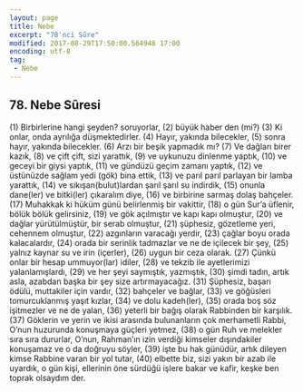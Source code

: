```yaml
---
layout: page
title: Nebe
excerpt: "78'nci Sûre"
modified: 2017-08-29T17:50:00.564948 17:00
encoding: utf-8
tag: 
 - Nebe
---
```


## 78. Nebe Sûresi

(1) Birbirlerine hangi şeyden? soruyorlar,
(2) büyük haber den (mi?)
(3) Ki onlar, onda ayrılığa düşmektedirler.
(4) Hayır, yakında bilecekler,
(5) sonra hayır, yakında bilecekler.
(6) Arzı bir beşik yapmadık mı?
(7) Ve dağları birer kazık,
(8) ve çift çift, sizi yarattık, 
(9) ve uykunuzu dinlenme yaptık, 
(10) ve geceyi bir giysi yaptık, 
(11) ve gündüzü geçim zamanı yaptık, 
(12) ve üstünüzde sağlam yedi (gök) bina ettik,
(13) ve parıl parıl parlayan bir lamba yarattık, 
(14) ve sıkışan(bulut)lardan şarıl şarıl su indirdik,
(15) onunla dane(ler) ve bitki(ler) çıkaralım diye, 
(16) ve birbirine sarmaş dolaş bahçeler. 
(17) Muhakkak ki hüküm günü belirlenmiş bir vakittir,
(18) o gün Sur’a üflenir, bölük bölük gelirsiniz,
(19) ve gök açılmıştır ve kapı kapı olmuştur, 
(20) ve dağlar yürütülmüştür, bir serab olmuştur,
(21) şüphesiz, gözetleme yeri, cehennem olmuştur,
(22) azgınların varacağı yerdir, 
(23) çağlar boyu orada kalacalardır,
(24) orada bir serinlik tadmazlar ve ne de içilecek bir şey,
(25) yalnız kaynar su ve irin (içerler),
(26) uygun bir ceza olarak.
(27) Çünkü onlar bir hesap ummuyor(lar) idiler,
(28) ve tekzib ile ayetlerimizi yalanlamışlardı, 
(29) ve her şeyi saymıştık, yazmıştık,
(30) şimdi tadın, artık asla, azabdan başka bir şey size artırmayacağız.
(31) Şüphesiz, başarı ödülü, muttakiler için vardır,
(32) bahçeler ve bağlar,
(33) ve göğüsleri tomurcuklanmış yaşıt kızlar,
(34) ve dolu kadeh(ler),
(35) orada boş söz işitmezler ve ne de yalan,
(36) yeterli bir bağış olarak Rabbinden bir karşılık.
(37) Göklerin ve yerin ve ikisi arasında bulunanların çok merhametli Rabbi, O’nun huzurunda konuşmaya güçleri yetmez,
(38) o gün Ruh ve melekler sıra sıra dururlar, O’nun, Rahman’ın izin verdiği kimseler dışındakiler konuşamaz ve o da doğruyu söyler, 
(39) işte bu hak günüdür, artık dileyen kimse Rabbine varan bir yol tutar,
(40) elbette biz, sizi yakın bir azab ile uyardık, o gün kişi, ellerinin öne sürdüğü işlere bakar ve kafir, keşke ben toprak olsaydım der.
